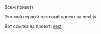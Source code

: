 Всем привет)

Это мой первый тестовый проект на next.js

Вот ссылка на проект:  [next](https://next-js-dun-eight.vercel.app/)